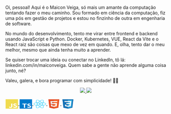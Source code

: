Oi, pessoal! Aqui é o Maicon Veiga, só mais um amante da computação tentando fazer o meu caminho. Sou formado em ciência da computação, fiz uma pós em gestão de projetos e estou no finzinho de outra em engenharia de software.

No mundo do desenvolvimento, tento me virar entre frontend e backend usando JavaScript e Python. Docker, Kubernetes, VUE, React da Vite e o React raiz são coisas que mexo de vez em quando. E, olha, tento dar o meu melhor, mesmo que ainda tenha muito a aprender.

Se quiser trocar uma ideia ou conectar no LinkedIn, tô lá: linkedin.com/in/maiconveiga. Quem sabe a gente não aprende alguma coisa junto, né?

Valeu, galera, e bora programar com simplicidade! 🚀😊

<div align="center">
  <a href="https://github.com/maiconveiga">
  <img height="180em" src="https://github-readme-stats.vercel.app/api?username=maiconveiga&show_icons=true&theme=dracula&include_all_commits=false&count_private=true"/>
  <img height="180em" src="https://github-readme-stats.vercel.app/api/top-langs/?username=maiconveiga&layout=compact&langs_count=7&theme=dracula"/>
</div>
<div style="display: inline_block"><br>
  <img align="center" alt=-Js" height="30" width="40" src="https://raw.githubusercontent.com/devicons/devicon/master/icons/javascript/javascript-plain.svg">
  <img align="center" alt="Ts" height="30" width="40" src="https://raw.githubusercontent.com/devicons/devicon/master/icons/typescript/typescript-plain.svg">
  <img align="center" alt="React" height="30" width="40" src="https://raw.githubusercontent.com/devicons/devicon/master/icons/react/react-original.svg">
  <img align="center" alt="HTML" height="30" width="40" src="https://raw.githubusercontent.com/devicons/devicon/master/icons/html5/html5-original.svg">
  <img align="center" alt="CSS" height="30" width="40" src="https://raw.githubusercontent.com/devicons/devicon/master/icons/css3/css3-original.svg">
</div>
